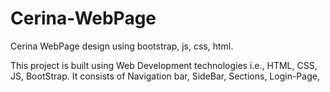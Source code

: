 # Cerina-WebPage
Cerina WebPage design using bootstrap, js, css, html.


This project is built using Web Development technologies i.e., HTML, CSS, JS, BootStrap.
It consists of Navigation bar, SideBar, Sections, Login-Page, 
